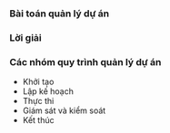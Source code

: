 ### Bài toán quản lý dự án
### Lời giải
### Các nhóm quy trình quản lý dự án
- Khởi tạo
- Lập kế hoạch
- Thực thi
- Giám sát và kiểm soát
- Kết thúc